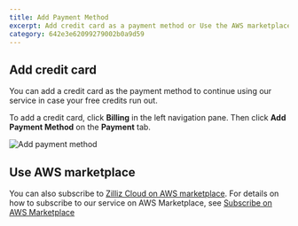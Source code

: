 ```yaml
---
title: Add Payment Method
excerpt: Add credit card as a payment method or Use the AWS marketplace instead
category: 642e3e62099279002b0a9d59
---
```


## Add credit card

You can add a credit card as the payment method to continue using our service in case your free credits run out.

To add a credit card, click **Billing** in the left navigation pane. Then click **Add Payment Method** on the **Payment** tab.

![Add payment method](https://assets.zilliz.com/zillizCloudDocAssets/add_payment_method.png)

## Use AWS marketplace

You can also subscribe to [Zilliz Cloud on AWS marketplace](https://aws.amazon.com/marketplace/pp/prodview-iqbidum7feuio). For details on how to subscribe to our service on AWS Marketplace, see [Subscribe on AWS Marketplace](#)
